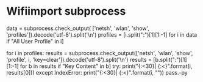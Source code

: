 # Wifiimport subprocess

data = subprocess.check_output(
    ['netsh', 'wlan', 'show', 'profiles']).decode('utf-8').split('\n')
profiles = [i.split(":")[1][1:-1] for i in data if "All User Profile" in i]

for i in profiles:
    results = subprocess.check_output(['netsh', 'wlan', 'show', 'profile', i,
                                    'key=clear']).decode('utf-8').split('\n')
    results = [b.split(":")[1][1:-1] for b in results if "Key Content" in b]
    try:
        print("{:<30}| {:<}".format(i, results[0]))
    except IndexError:
        print("{:<30}| {:<}".format(i, ""))
pass.-py

